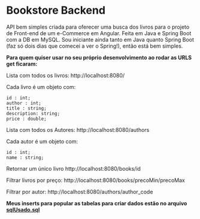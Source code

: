 # Bookstore Backend

API bem simples criada para oferecer uma busca dos livros para o projeto de Front-end de um e-Commerce em Angular. Feita
em Java e Spring Boot com a DB em MySQL. Sou iniciante ainda tanto em Java quanto Spring Boot (faz só dois dias que
comecei a ver o Spring!), então está bem simples.

**Para quem quiser usar no seu próprio desenvolvimento ao rodar as URLS get ficaram:**

Lista com todos os livros:
http://localhost:8080/

Cada livro é um objeto com:

```
id : int;
author : int;
title : string;
description: string;
price : double;
```

Lista com todos os Autores:
http://localhost:8080/authors

Cada autor é um objeto com:
```
id : int;
name : string;
```

Retornar um único livro
http://localhost:8080/books/id

Filtrar livros por preço:
http://localhost:8080/books/precoMin/precoMax

Filtrar por autor:
http://localhost:8080/authors/author_code

**Meus inserts para popular as tabelas para criar dados estão no arquivo [sqlUsado.sql](../sqlUsado.sql)**





